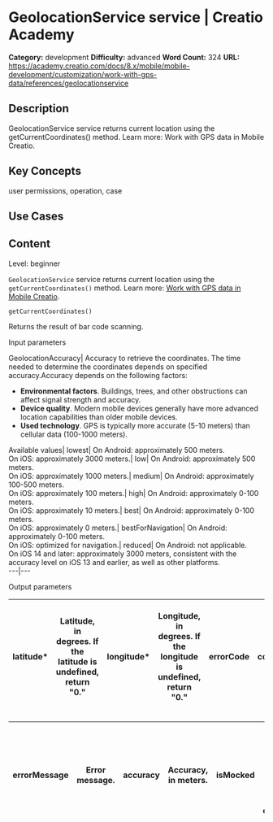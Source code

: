 # GeolocationService service | Creatio Academy

**Category:** development **Difficulty:** advanced **Word Count:** 324 **URL:**
https://academy.creatio.com/docs/8.x/mobile/mobile-development/customization/work-with-gps-data/references/geolocationservice

## Description

GeolocationService service returns current location using the
getCurrentCoordinates() method. Learn more: Work with GPS data in Mobile
Creatio.

## Key Concepts

user permissions, operation, case

## Use Cases

## Content

Level: beginner

`GeolocationService` service returns current location using the
`getCurrentCoordinates()` method. Learn more:
[Work with GPS data in Mobile Creatio](https://academy.creatio.com/documents?id=15173).

    getCurrentCoordinates()

Returns the result of bar code scanning.

Input parameters

GeolocationAccuracy| Accuracy to retrieve the coordinates. The time needed to
determine the coordinates depends on specified accuracy.Accuracy depends on the
following factors:

- **Environmental factors**. Buildings, trees, and other obstructions can affect
  signal strength and accuracy.
- **Device quality**. Modern mobile devices generally have more advanced
  location capabilities than older mobile devices.
- **Used technology**. GPS is typically more accurate (5-10 meters) than
  cellular data (100-1000 meters).

Available values| lowest| On Android: approximately 500 meters.  
On iOS: approximately 3000 meters.| low| On Android: approximately 500 meters.  
On iOS: approximately 1000 meters.| medium| On Android: approximately 100-500
meters.  
On iOS: approximately 100 meters.| high| On Android: approximately 0-100
meters.  
On iOS: approximately 10 meters.| best| On Android: approximately 0-100
meters.  
On iOS: approximately 0 meters.| bestForNavigation| On Android: approximately
0-100 meters.  
On iOS: optimized for navigation.| reduced| On Android: not applicable.  
On iOS 14 and later: approximately 3000 meters, consistent with the accuracy
level on iOS 13 and earlier, as well as other platforms.  
---|---

Output parameters

| latitude\* | Latitude, in degrees. If the latitude is undefined, return "0." | longitude\* | Longitude, in degrees. If the longitude is undefined, return "0." | errorCode | Error code.Available values | serviceDisabled | The `GeolocationService` service is disabled. | permissionDenied | Access to the `GeolocationService` service is limited by user permissions. | permissionDeniedForever | Access to the `GeolocationService` service is denied permanently. The Mobile Creatio does not request access again until the user enables it manually in the mobile device settings. | timeout | Operation timeout has passed. | unknown | For other unexpected cases. |
| ---------- | --------------------------------------------------------------- | ----------- | ----------------------------------------------------------------- | --------- | --------------------------- | --------------- | --------------------------------------------- | ---------------- | -------------------------------------------------------------------------- | ----------------------- | ------------------------------------------------------------------------------------------------------------------------------------------------------------------------------------ | ------- | ----------------------------- | ------- | --------------------------- |

| errorMessage | Error message. | accuracy | Accuracy, in meters. | isMocked | The flag that specifies whether the location is provided by mocked provider. Android only.Available values | true | The location is provided by mocked provider. | false | The location is not provided by mocked provider. |
| ------------ | -------------- | -------- | -------------------- | -------- | ---------------------------------------------------------------------------------------------------------- | ---- | -------------------------------------------- | ----- | ------------------------------------------------ |
